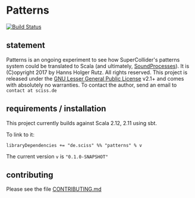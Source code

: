 # Patterns

[![Build Status](https://travis-ci.org/Sciss/Patterns.svg?branch=master)](https://travis-ci.org/Sciss/Patterns)

## statement

Patterns is an ongoing experiment to see how SuperCollider's patterns system could be translated to Scala (and ultimately, [SoundProcesses](https://github.com/Sciss/SoundProcesses)).
It is (C)opyright 2017 by Hanns Holger Rutz. All rights reserved. This project is released under the [GNU Lesser General Public License](https://raw.github.com/Sciss/Patterns/master/LICENSE) v2.1+ and comes with absolutely no warranties. To contact the author, send an email to `contact at sciss.de`

## requirements / installation

This project currently builds against Scala 2.12, 2.11 using sbt.

To link to it:

    libraryDependencies += "de.sciss" %% "patterns" % v

The current version `v` is `"0.1.0-SNAPSHOT"`

## contributing

Please see the file [CONTRIBUTING.md](CONTRIBUTING.md)

